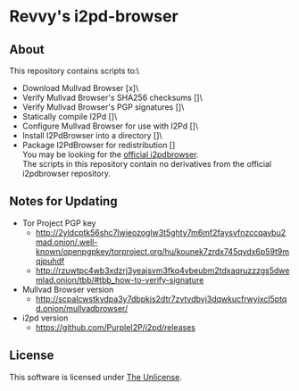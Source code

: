 # Revvy's i2pd-browser
## About
This repository contains scripts to:\
- Download Mullvad Browser [x]\
- Verify Mullvad Browser's SHA256 checksums []\
- Verify Mullvad Browser's PGP signatures []\
- Statically compile I2Pd []\
- Configure Mullvad Browser for use with I2Pd []\
- Install I2PdBrowser into a directory []\
- Package I2PdBrowser for redistribution []\
You may be looking for the [official i2pdbrowser](https://github.com/PurpleI2P/i2pdbrowser).\
The scripts in this repository contain no derivatives from the official i2pdbrowser repository.

## Notes for Updating
- Tor Project PGP key
	- http://2yldcptk56shc7lwieozoglw3t5ghty7m6mf2faysvfnzccqavbu2mad.onion/.well-known/openpgpkey/torproject.org/hu/kounek7zrdx745qydx6p59t9mqjpuhdf
	- http://rzuwtpc4wb3xdzrj3yeajsvm3fkq4vbeubm2tdxaqruzzzgs5dwemlad.onion/tbb/#tbb_how-to-verify-signature
- Mullvad Browser version
	- http://scpalcwstkydpa3y7dbpkjs2dtr7zvtvdbyj3dqwkucfrwyixcl5ptqd.onion/mullvadbrowser/
- i2pd version
	- https://github.com/PurpleI2P/i2pd/releases

## License
This software is licensed under [The Unlicense](https://unlicense.org/).

